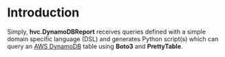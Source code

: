 # Introduction

Simply, **hvc.DynamoDBReport** receives queries defined with a simple domain specific language (DSL) and generates Python script(s) which can query an [AWS DynamoDB](https://docs.aws.amazon.com/dynamodb/index.html) table using **Boto3** and **PrettyTable**.
